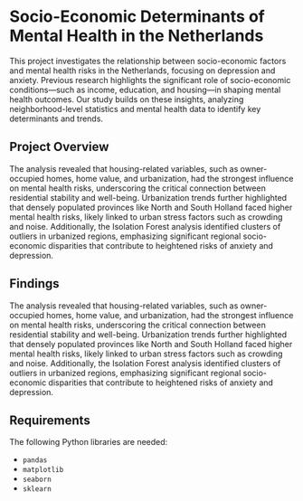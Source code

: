 # Socio-Economic Determinants of Mental Health in the Netherlands

This project investigates the relationship between socio-economic factors and mental health risks in the Netherlands, focusing on depression and anxiety. Previous research highlights the significant role of socio-economic conditions—such as income, education, and housing—in shaping mental health outcomes. Our study builds on these insights, analyzing neighborhood-level statistics and mental health data to identify key determinants and trends.

## Project Overview

The analysis revealed that housing-related variables, such as owner-occupied homes, home value, and urbanization, had the strongest influence on mental health risks, underscoring the critical connection between residential stability and well-being. Urbanization trends further highlighted that densely populated provinces like North and South Holland faced higher mental health risks, likely linked to urban stress factors such as crowding and noise. Additionally, the Isolation Forest analysis identified clusters of outliers in urbanized regions, emphasizing significant regional socio-economic disparities that contribute to heightened risks of anxiety and depression.

## Findings
The analysis revealed that housing-related variables, such as owner-occupied homes, home value, and urbanization, had the strongest influence on mental health risks, underscoring the critical connection between residential stability and well-being. Urbanization trends further highlighted that densely populated provinces like North and South Holland faced higher mental health risks, likely linked to urban stress factors such as crowding and noise. Additionally, the Isolation Forest analysis identified clusters of outliers in urbanized regions, emphasizing significant regional socio-economic disparities that contribute to heightened risks of anxiety and depression.

## Requirements

The following Python libraries are needed:

  - `pandas`
  - `matplotlib`
  - `seaborn`
  - `sklearn`